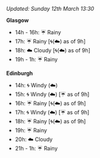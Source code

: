 *Updated: Sunday 12th March 13:30*

**Glasgow**

* 14h - 16h: :umbrella: Rainy
* 17h: :umbrella: Rainy [:cyclone:(:cloud:) as of 9h]
* 18h: :cloud: Cloudy [:cyclone:(:cloud:) as of 9h]
* 19h - 1h: :umbrella: Rainy

**Edinburgh**

* 14h: :cyclone: Windy (:cloud:)
* 15h: :cyclone: Windy (:cloud:) [:umbrella: as of 9h]
* 16h: :umbrella: Rainy [:cyclone:(:cloud:) as of 9h]
* 17h: :cyclone: Windy (:cloud:) [:umbrella: as of 9h]
* 18h: :umbrella: Rainy [:cyclone:(:cloud:) as of 9h]
* 19h: :umbrella: Rainy
* 20h: :cloud: Cloudy
* 21h - 1h: :umbrella: Rainy
